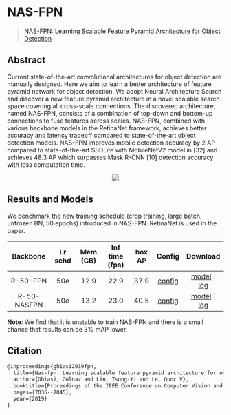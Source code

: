 # NAS-FPN

> [NAS-FPN: Learning Scalable Feature Pyramid Architecture for Object Detection](https://arxiv.org/abs/1904.07392)

<!-- [ALGORITHM] -->

## Abstract

Current state-of-the-art convolutional architectures for object detection are manually designed. Here we aim to learn a better architecture of feature pyramid network for object detection. We adopt Neural Architecture Search and discover a new feature pyramid architecture in a novel scalable search space covering all cross-scale connections. The discovered architecture, named NAS-FPN, consists of a combination of top-down and bottom-up connections to fuse features across scales. NAS-FPN, combined with various backbone models in the RetinaNet framework, achieves better accuracy and latency tradeoff compared to state-of-the-art object detection models. NAS-FPN improves mobile detection accuracy by 2 AP compared to state-of-the-art SSDLite with MobileNetV2 model in \[32\] and achieves 48.3 AP which surpasses Mask R-CNN \[10\] detection accuracy with less computation time.

<div align=center>
<img src="https://user-images.githubusercontent.com/40661020/143968037-cedd76e9-1ae7-4869-bd34-c9d8611d630c.png"/>
</div>

## Results and Models

We benchmark the new training schedule (crop training, large batch, unfrozen BN, 50 epochs) introduced in NAS-FPN. RetinaNet is used in the paper.

|  Backbone   | Lr schd | Mem (GB) | Inf time (fps) | box AP |                        Config                        |                                                                                                                                                             Download                                                                                                                                                             |
| :---------: | :-----: | :------: | :------------: | :----: | :--------------------------------------------------: | :------------------------------------------------------------------------------------------------------------------------------------------------------------------------------------------------------------------------------------------------------------------------------------------------------------------------------: |
|  R-50-FPN   |   50e   |   12.9   |      22.9      |  37.9  |  [config](retinanet_r50_fpn_crop640-50e_coco.py)   |       [model](https://download.openmmlab.com/mmdetection/v2.0/nas_fpn/retinanet_r50_fpn_crop640_50e_coco/retinanet_r50_fpn_crop640_50e_coco-9b953d76.pth) \| [log](https://download.openmmlab.com/mmdetection/v2.0/nas_fpn/retinanet_r50_fpn_crop640_50e_coco/retinanet_r50_fpn_crop640_50e_coco_20200529_095329.log.json)       |
| R-50-NASFPN |   50e   |   13.2   |      23.0      |  40.5  | [config](retinanet_r50_nasfpn_crop640-50e_coco.py) | [model](https://download.openmmlab.com/mmdetection/v2.0/nas_fpn/retinanet_r50_nasfpn_crop640_50e_coco/retinanet_r50_nasfpn_crop640_50e_coco-0ad1f644.pth) \| [log](https://download.openmmlab.com/mmdetection/v2.0/nas_fpn/retinanet_r50_nasfpn_crop640_50e_coco/retinanet_r50_nasfpn_crop640_50e_coco_20200528_230008.log.json) |

**Note**: We find that it is unstable to train NAS-FPN and there is a small chance that results can be 3% mAP lower.

## Citation

```latex
@inproceedings{ghiasi2019fpn,
  title={Nas-fpn: Learning scalable feature pyramid architecture for object detection},
  author={Ghiasi, Golnaz and Lin, Tsung-Yi and Le, Quoc V},
  booktitle={Proceedings of the IEEE Conference on Computer Vision and Pattern Recognition},
  pages={7036--7045},
  year={2019}
}
```
